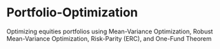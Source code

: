 # Portfolio-Optimization
Optimizing equities portfolios using Mean-Variance Optimization, Robust Mean-Variance Optimization, Risk-Parity (ERC), and One-Fund Theorem

